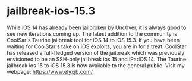 # jailbreak-ios-15.3
While iOS 14 has already been jailbroken by Unc0ver, it is always good to see new iterations coming up. The latest addition to the community is CoolSar's Taurine jailbreak tool for iOS 14 to iOS 15.3. If you have been waiting for CoolStar's take on iOS exploits, you are in for a treat. CoolStar has released a full-fledged version of the jailbreak which was previously envisioned to be an SSH-only jailbreak ios 15 and iPadOS 14. The Taurine jailbreak ios 15 to iOS 15.3 is now available to the general public.
Visit my webpage: https://www.elyxjb.com/
